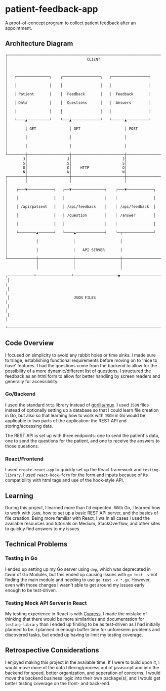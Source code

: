 # patient-feedback-app
A proof-of-concept program to collect patient feedback after an appointment.
## Architecture Diagram
```
┌──────────────────────────────────────────────────────────────────────────┐
│                                    CLIENT                                │
│                                                                          │
│   ┌───────────────┐    ┌─────────────────┐   ┌─────────────────┐         │
│   │               │    │                 │   │                 │         │
│   │ Patient       │    │  Feedback       │   │  Feedback       │         │
│   │ Data          │    │  Questions      │   │  Answers        │         │
│   │               │    │                 │   │                 │         │
│   └────▲──────────┘    └───▲─────────────┘   └──────▲──────────┘         │
│        │ GET               │ GET                    │ POST               │
│        │                   │                        │                    │
│        │                   │                        │                    │
└────────┼───────────────────┼────────────────────────┼────────────────────┘
        J│                  J│                       J│
        S│                  S│                       S│
        O│                  O│    HTTP               O│
        N│                  N│                       N│
┌────────┼───────────────────┼────────────────────────┼────────────────────┐
│        │                   │                        │                    │
│    ┌───▼────────────┐   ┌──▼───────────────┐    ┌───▼────────────┐       │
│    │                │   │                  │    │                │       │
│    │ /api/patient   │   │ /api/feedback    │    │ /api/feedback  │       │
│    │                │   │ /question        │    │ /answer        │       │
│    │                │   │                  │    │                │       │
│    └────────▲───────┘   └────▲─────────────┘    └─┬──────────────┘       │
│             │                │                    │                      │
│             │                │   API SERVER       │                      │
└─────────────┼────────────────┼────────────────────┼──────────────────────┘
              │                │                    │
              │                │                    │
 ┌────────────┴────────────────┴────────────────────▼──────────────────────┐
 │                                                                         │
 │                                                                         │
 │                             JSON FILES                                  │
 │                                                                         │
 │                                                                         │
 └─────────────────────────────────────────────────────────────────────────┘
 ```
## Code Overview
I focused on simplicity to avoid any rabbit holes or time sinks. I made sure to triage, establishing functional requirements before moving on to 'nice to have' features. I had the questions come from the backend to allow for the possibility of a more dynamic/different list of questions. I structured the feedback as an html form to allow for better handling by screen readers and generally for accessibility. 

### Go/Backend
I used the standard `http` library instead of [gorilla/mux](https://github.com/gorilla/mux). I used `JSON` files instead of optionally setting up a database so that I could learn file creation in Go, but also so that learning how to work with `JSON` in Go would be applicable to two parts of the application: the REST API and storing/accessing data.

The REST API is set up with three endpoints: one to send the patient's data, one to send the questions for the patient, and one to receive the answers to those questions.

### React/Frontend
I used `create-react-app` to quickly set up the React framework and `testing-library`. I used `react-hook-form` for the form and inputs because of its compatibility with html tags and use of the hook-style API. 

## Learning
During this project, I learned more than I'd expected. With Go, I learned how to work with `JSON`, how to set up a basic REST API server, and the basics of file creation. Being more familiar with React, I wa In all cases I used the available resources and tutorials on Medium, StackOverflow, and other sites to quickly find answers to my issues.
## Technical Problems

### Testing in Go
I ended up setting up my Go server using `dep`, which was deprecated in favor of Go Modules, but this ended up causing issues with `go test -v` not finding the main module and needing to use `go test -v *.go`. However, even with those changes I wasn't able to get around my issues early enough to be test-driven.
### Testing Mock API Server in React
My testing experience in React is with [Cypress](https://www.cypress.io/). I made the mistake of thinking that there would be more similarities and documentation for `testing-library` than I ended up finding to be as test-driven as I had initially planned to be. I planned in enough buffer time for unforeseen problems and discovered tasks, but ended up having to limit my testing coverage.



## Retrospective Considerations
I enjoyed making this project in the available time. If I were to build upon it, I would move more of the data filtering/process out of javascript and into the backend for speed, better organization, and seperation of concerns. I would move the backend business logic into their own package(s), and I would get better testing coverage on the front- and back-end. 